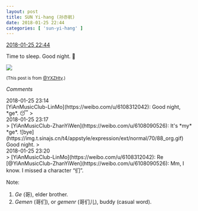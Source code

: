 ```yaml
---
layout: post
title: SUN Yi-hang (孙亦航)
date: 2018-01-25 22:44
categories: [ 'sun-yi-hang' ]
---
```


<div class="weibo-info">
  <a href="https://weibo.com/2565158051/G05sanvBi">2018-01-25 22:44</a>
</div>

Time to sleep. Good night. :crescent_moon:

<!-- more -->

<a href="//wx2.sinaimg.cn/mw690/98e534a3ly1fnt8i695vsj21400qogs2.jpg">
  <img class="weibo-pic-preview-h" src="//wx2.sinaimg.cn/orj360/98e534a3ly1fnt8i695vsj21400qogs2.jpg" />
</a>

<small>(This post is from [@YXZHty](http://weibo.com/2565158051).)</small>

*Comments*

<div class="weibo-info">2018-01-25 23:14</div>
[YiAnMusicClub-LinMo](https://weibo.com/u/6108312042): Good night, *ge*. 😴
> <div class="weibo-info">2018-01-25 23:17</div>
> [YiAnMusicClub-ZhanYiWen](https://weibo.com/u/6108090526): It's *my* *ge*. ![bye](https://img.t.sinajs.cn/t4/appstyle/expression/ext/normal/70/88_org.gif) Good night.
> <div class="weibo-info">2018-01-25 23:20</div>
> [YiAnMusicClub-LinMo](https://weibo.com/u/6108312042): Re [@YiAnMusicClub-ZhanYiWen](https://weibo.com/u/6108090526): Mm, I know. I missed a character “们”.

Note:
1. *Ge* (哥), elder brother.
1. *Gemen* (哥们), or *gemenr* (哥们儿), buddy (casual word).
